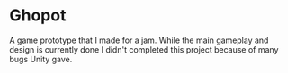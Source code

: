 # Ghopot
A game prototype that I made for a jam. While the main gameplay and design is currently done I didn't completed this project because of many bugs Unity gave.


